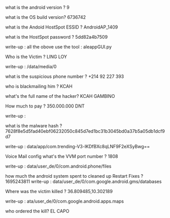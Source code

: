 what is the android version ?
9

what is the OS build version?
6736742

what is the Andoid HostSpot ESSID ?
AndroidAP_1409

what is the HostSpot password ?
5dd82a4b7509

write-up : all the obove use the tool : aleappGUI.py

Who is the Victim ?
LING LOY

write-up : /data/media/0

what is the suspicious phone number ?
+214 92 227 393

who is blackmailing him ?
KCAH

what's the full name of the hacker?
KCAH GAMBINO

How much to pay ?
350.000.000 DNT

write-up : 

what is the malware hash ?
7628f8e5d5fad40ebf06232050c845d7ed1bc31b3045bd0a37b5a05db1dcf9d7

write-up : data/app/com.trending-V3-lKDfBXc8qLNF9F2eXSyBwg==

Voice Mail config what's the VVM port number ?
1808

write-up : data/user_de/0/com.android.phone/files

how much the android system spent to cleaned up Restart Fixes ?
1695243811
write-up : data/user_de/0/com.google.android.gms/databases


Where was the victim killed ?
36.809485,10.302189

write-up : ata/user_de/0/com.google.android.apps.maps

who ordered the kill?
EL CAPO
